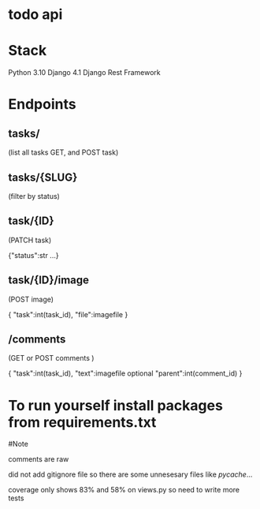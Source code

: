 # todo api
# Stack
Python 3.10
Django 4.1 
Django Rest Framework
# Endpoints
## tasks/ 
(list all tasks GET, and POST task)
## tasks/{SLUG} 
(filter by status)
## task/{ID} 
(PATCH task)

{"status":str
...}
## task/{ID}/image 
(POST image)

{
"task":int(task_id),
"file":imagefile
}
## /comments 
(GET or POST comments )

{
"task":int(task_id),
"text":imagefile
optional
"parent":int(comment_id)
}
# To run yourself install packages from requirements.txt

#Note

comments are raw

did not add gitignore file so there are some unnesesary files like _pycache_...

coverage only shows 83% and 58% on views.py so need to write more tests
